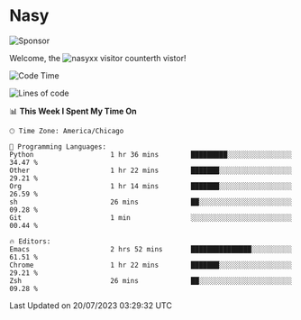 # Nasy

<!--
<p align="center">
<img height="200" src="https://github-readme-stats.vercel.app/api?username=nasyxx&count_private=true&show_icons=true&theme=dracula&include_all_commits=true"/>
<img height="200" src="https://github-readme-stats.vercel.app/api/top-langs/?username=nasyxx&theme=dracula&hide=html,jupyter+notebook&count_private=true&show_icons=true"/>
</p>

  
----------------
-->

![Sponsor](https://img.shields.io/static/v1.svg?label=Sponsor&message=%E2%9D%A4&logo=GitHub&style=flat&color=pink)
 
Welcome, the ![nasyxx visitor counter](https://count.getloli.com/get/@nasyxx?theme=rule34)th vistor!
 
<!--START_SECTION:waka-->
![Code Time](http://img.shields.io/badge/Code%20Time-3%2C600%20hrs%2029%20mins-blue)

![Lines of code](https://img.shields.io/badge/From%20Hello%20World%20I%27ve%20Written-6.3%20million%20lines%20of%20code-blue)

📊 **This Week I Spent My Time On** 

```text
🕑︎ Time Zone: America/Chicago

💬 Programming Languages: 
Python                   1 hr 36 mins        █████████░░░░░░░░░░░░░░░░   34.47 % 
Other                    1 hr 22 mins        ███████░░░░░░░░░░░░░░░░░░   29.21 % 
Org                      1 hr 14 mins        ███████░░░░░░░░░░░░░░░░░░   26.59 % 
sh                       26 mins             ██░░░░░░░░░░░░░░░░░░░░░░░   09.28 % 
Git                      1 min               ░░░░░░░░░░░░░░░░░░░░░░░░░   00.44 % 

🔥 Editors: 
Emacs                    2 hrs 52 mins       ███████████████░░░░░░░░░░   61.51 % 
Chrome                   1 hr 22 mins        ███████░░░░░░░░░░░░░░░░░░   29.21 % 
Zsh                      26 mins             ██░░░░░░░░░░░░░░░░░░░░░░░   09.28 % 
```


 Last Updated on 20/07/2023 03:29:32 UTC
<!--END_SECTION:waka-->

<!-- ![visitors](https://visitor-badge.laobi.icu/badge?page_id=nasyxx.nasyxx) -->
